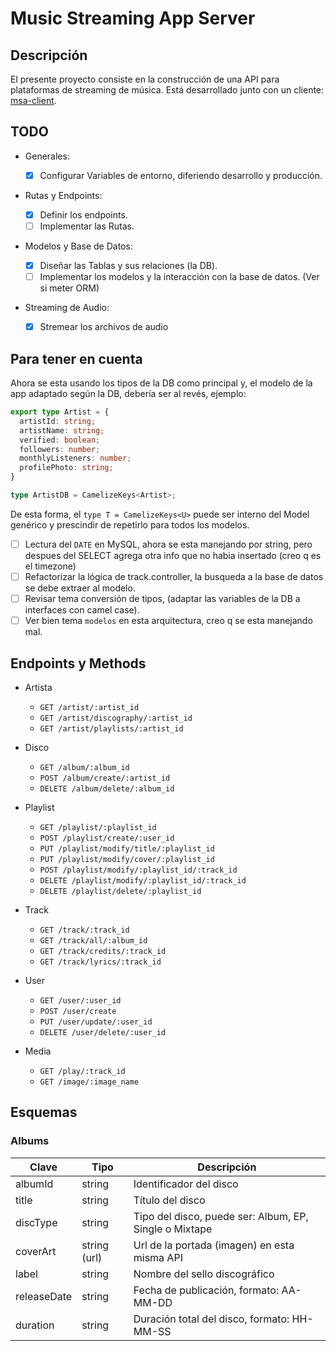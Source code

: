 # Music Streaming App Server

## Descripción

El presente proyecto consiste en la construcción de una API para plataformas de streaming de música. Está desarrollado junto con un cliente: [msa-client](https://github.com/JiunMHsu/msa-client).

## TODO

- Generales:

  - [x] Configurar Variables de entorno, diferiendo desarrollo y producción.

- Rutas y Endpoints:

  - [X] Definir los endpoints.
  - [ ] Implementar las Rutas.

- Modelos y Base de Datos:

  - [X] Diseñar las Tablas y sus relaciones (la DB).
  - [ ] Implementar los modelos y la interacción con la base de datos. (Ver si meter ORM)

- Streaming de Audio:

  - [X] Stremear los archivos de audio

## Para tener en cuenta

Ahora se esta usando los tipos de la DB como principal y, el modelo de la app adaptado según la DB, debería ser al revés, ejemplo:

  ```typescript
  export type Artist = {
    artistId: string;
    artistName: string;
    verified: boolean;
    followers: number;
    monthlyListeners: number;
    profilePhoto: string;
  }

  type ArtistDB = CamelizeKeys<Artist>;
  ```

De esta forma, el `type T = CamelizeKeys<U>` puede ser interno del Model genérico y prescindir de repetirlo para todos los modelos.

- [ ] Lectura del `DATE` en MySQL, ahora se esta manejando por string, pero despues del SELECT agrega otra info que no habia insertado (creo q es el timezone)
- [ ] Refactorizar la lógica de track.controller, la busqueda a la base de datos se debe extraer al modelo.
- [ ] Revisar tema conversión de tipos, (adaptar las variables de la DB a interfaces con camel case).
- [ ] Ver bien tema `modelos` en esta arquitectura, creo q se esta manejando mal.

## Endpoints y Methods

- Artista

  - `GET /artist/:artist_id`
  - `GET /artist/discography/:artist_id`
  - `GET /artist/playlists/:artist_id`

- Disco

  - `GET /album/:album_id`
  - `POST /album/create/:artist_id`
  - `DELETE /album/delete/:album_id`

- Playlist

  - `GET /playlist/:playlist_id`
  - `POST /playlist/create/:user_id`
  - `PUT /playlist/modify/title/:playlist_id`
  - `PUT /playlist/modify/cover/:playlist_id`
  - `POST /playlist/modify/:playlist_id/:track_id`
  - `DELETE /playlist/modify/:playlist_id/:track_id`
  - `DELETE /playlist/delete/:playlist_id`

- Track

  - `GET /track/:track_id`
  - `GET /track/all/:album_id`
  - `GET /track/credits/:track_id`
  - `GET /track/lyrics/:track_id`

- User

  - `GET /user/:user_id`
  - `POST /user/create`
  - `PUT /user/update/:user_id`
  - `DELETE /user/delete/:user_id`

- Media

  - `GET /play/:track_id`
  - `GET /image/:image_name`

## Esquemas

### Albums

| Clave       | Tipo         | Descripción                                            |
| ----------- | ------------ | ------------------------------------------------------ |
| albumId     | string       | Identificador del disco                                |
| title       | string       | Título del disco                                       |
| discType    | string       | Tipo del disco, puede ser: Album, EP, Single o Mixtape |
| coverArt    | string (url) | Url de la portada (imagen) en esta misma API           |
| label       | string       | Nombre del sello discográfico                          |
| releaseDate | string       | Fecha de publicación, formato: AA-MM-DD                |
| duration    | string       | Duración total del disco, formato: HH-MM-SS            |
